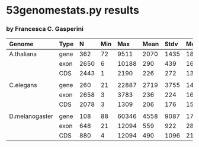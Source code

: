 53genomestats.py results
========================

### by Francesca C. Gasperini ###


| Genome         | Type |  N   | Min |  Max  | Mean | Stdv | Med  |
|:---------------|:-----|:-----|:----|:------|:-----|:-----|:-----|
| A.thaliana     | gene |  362 |  72 |  9511 | 2070 | 1435 | 1893 |
|                | exon | 2650 |   6 | 10188 |  290 |  439 |  162 |
|                | CDS  | 2443 |   1 |  2190 |  226 |  272 |  137 |
|                |      |      |     |       |      |      |      |
| C.elegans      | gene |  260 |  21 | 22887 | 2719 | 3755 | 1473 |
|                | exon | 2658 |   3 | 	3783 |  236 |  224 |  163 |
|                | CDS  | 2078 |   3 |  1309 |  206 |  176 |  153 |
|                |      |      |     |       |      |      |      |
| D.melanogaster | gene |  108 |  88 | 60346 | 4558 | 9087 | 1765 |
|                | exon |  648 |  21 | 12094 |  559 |  922 |  287 |
|                | CDS  |  880 |   4 | 12094 |  490 | 1096 |  214 |
